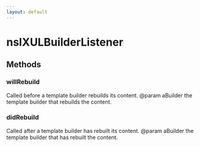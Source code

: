 ```yaml
---
layout: default
---
```


# nsIXULBuilderListener #

## Methods ##

### willRebuild ###

Called before a template builder rebuilds its content.
@param aBuilder the template builder that rebuilds the content.


### didRebuild ###

Called after a template builder has rebuilt its content.
@param aBuilder the template builder that has rebuilt the content.

